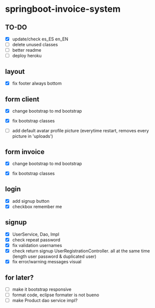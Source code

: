 # springboot-invoice-system
## TO-DO

* [x] update/check es_ES en_EN
* [ ] delete unused classes
* [ ] better readme
* [ ] deploy heroku

## layout
* [x] fix footer always bottom 

## form client
* [x] change bootstrap to md bootstrap
* [x] fix bootstrap classes
* [ ] add default avatar profile picture (everytime restart, removes every picture in 'uploads')


## form invoice
* [x] change bootstrap to md bootstrap
* [x] fix bootstrap classes


## login
* [x] add signup button
* [x] checkbox remember me

## signup
* [x] UserService, Dao, Impl
* [x] check repeat password
* [x] fix validation usernames
* [x] check return signup UserRegistrationController. all at the same time (length user password & duplicated user)
* [x] fix error/warning messages visual

## for later?
* [ ] make it bootstrap responsive
* [ ] format code, eclipse formater is not bueno
* [ ] make Product dao service impl?
